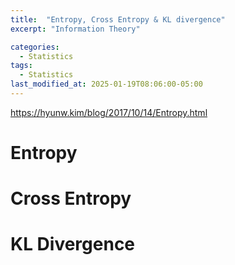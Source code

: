 ```yaml
---
title:  "Entropy, Cross Entropy & KL divergence"
excerpt: "Information Theory"

categories:
  - Statistics
tags:
  - Statistics
last_modified_at: 2025-01-19T08:06:00-05:00
---
```



https://hyunw.kim/blog/2017/10/14/Entropy.html

# Entropy

# Cross Entropy

# KL Divergence

